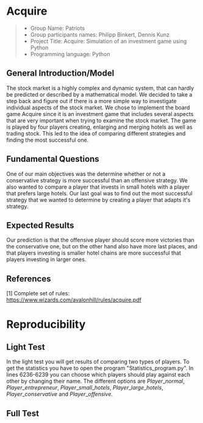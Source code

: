 # Acquire

> * Group Name: Patriots
> * Group participants names: Philipp Binkert, Dennis Kunz
> * Project Title: Acquire: Simulation of an investment game using Python
> * Programming language: Python

## General Introduction/Model
The stock market is a highly complex and dynamic system, that can hardly be predicted or described by a mathematical model. We decided to take a step back and figure out if there is a more simple way to investigate individual aspects of the stock market. We chose to implement the board game Acquire since it is an investment game that includes several aspects that are very important when trying to examine the stock market. The game is played by four players creating, enlarging and merging hotels as well as trading stock. This led to the idea of comparing different strategies and finding the most successful one.

## Fundamental Questions
One of our main objectives was the determine whether or not a conservative strategy is more successful than an offensive strategy. We also wanted to compare a player that invests in small hotels with a player that prefers large hotels. Our last goal was to find out the most successful strategy that we wanted to determine by creating a player that adapts it's strategy.

## Expected Results
Our prediction is that the offensive player should score more victories than the conservative one, but on the other hand also have more last places, and that players investing is smaller hotel chains are more successful that players investing in larger ones.

## References 
[1] Complete set of rules: https://www.wizards.com/avalonhill/rules/acquire.pdf


# Reproducibility
## Light Test
In the light test you will get results of comparing two types of players. To get the statistics you have to open the program "Statistics_program.py". In lines 6236-6239 you can choose which players should play against each other by changing their name. The different options are $Player\_normal$, $Player\_entrepreneur$, $Player\_small\_hotels$, $Player\_large\_hotels$, $Player\_conservative$ and $Player\_offensive$.

## Full Test

